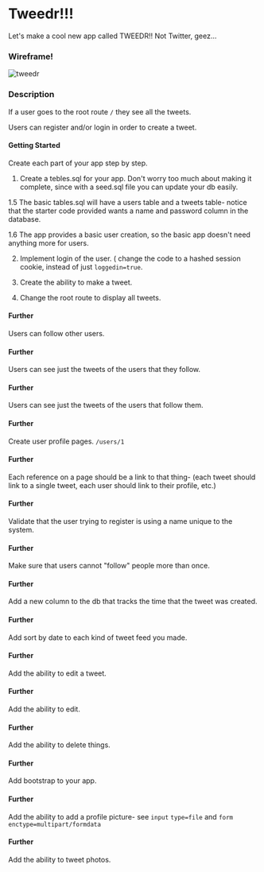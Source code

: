 # Tweedr!!!

Let's make a cool new app called TWEEDR!! Not Twitter, geez...

### Wireframe!

![tweedr](https://git.generalassemb.ly/wdi-nyc-goat/LAB_Tweedr/raw/master/assets/tweedr.png)

### Description
If a user goes to the root route `/` they see all the tweets.

Users can register and/or login in order to create a tweet.

#### Getting Started
Create each part of your app step by step.

1. Create a tebles.sql for your app. Don't worry too much about making it complete, since with a seed.sql file you can update your db easily.

  1.5 The basic tables.sql will have a users table and a tweets table- notice that the starter code provided wants a name and password column in the database.

  1.6 The app provides a basic user creation, so the basic app doesn't need anything more for users.

2. Implement login of the user. ( change the code to a hashed session cookie, instead of just `loggedin=true`.

3. Create the ability to make a tweet.

4. Change the root route to display all tweets.


#### Further
Users can follow other users.

#### Further
Users can see just the tweets of the users that they follow.

#### Further
Users can see just the tweets of the users that follow them.

#### Further
Create user profile pages. `/users/1`

#### Further
Each reference on a page should be a link to that thing- (each tweet should link to a single tweet, each user should link to their profile, etc.)

#### Further
Validate that the user trying to register is using a name unique to the system.

#### Further
Make sure that users cannot "follow" people more than once.

#### Further
Add a new column to the db that tracks the time that the tweet was created.

#### Further
Add sort by date to each kind of tweet feed you made.

#### Further
Add the ability to edit a tweet.

#### Further
Add the ability to edit.

#### Further
Add the ability to delete things.

#### Further
Add bootstrap to your app.

#### Further
Add the ability to add a profile picture- see `input` `type=file` and `form` `enctype=multipart/formdata`

#### Further
Add the ability to tweet photos.
